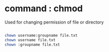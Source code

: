 # command : chmod 

Used for changing permission of file or directory

```bash

chown username:groupname file.txt
chown username file.txt
chown :groupname file.txt
```